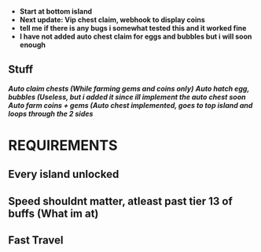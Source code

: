 - **Start at bottom island**
- **Next update: Vip chest claim, webhook to display coins**
- **tell me if there is any bugs i somewhat tested this and it worked fine**
- **I have not added auto chest claim for eggs and bubbles but i will soon enough**

## Stuff

***Auto claim chests (While farming gems and coins only)***
***Auto hatch egg, bubbles (Useless, but i added it since ill implement the auto chest soon***
***Auto farm coins + gems (Auto chest implemented, goes to top island and loops through the 2 sides***

# REQUIREMENTS

## Every island unlocked
## Speed shouldnt matter, atleast past tier 13 of buffs (What im at)
## Fast Travel
